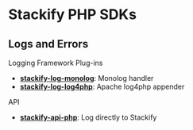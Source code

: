# Stackify PHP SDKs

## Logs and Errors

Logging Framework Plug-ins
- **[stackify-log-monolog](https://github.com/stackify/stackify-log-monolog)**: Monolog handler
- **[stackify-log-log4php](https://github.com/stackify/stackify-log-log4php)**: Apache log4php appender

API
- **[stackify-api-php](https://github.com/stackify/stackify-api-php)**: Log directly to Stackify